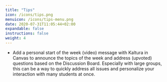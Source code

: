 ```yaml
---
title: "Tips"
icon: /icons/tips.png
menuicon: /icons/tips-menu.png
date: 2020-07-31T11:05:44+02:00
expandable: false
instructions: false
weight: 4
---
```


- Add a personal start of the week (video) message with Kaltura in Canvas to announce the topics of the week and address (upvoted) questions based on the Discussion Board. Especially with large groups, this can be a way to quickly address all issues and personalize your interaction with many students at once.
